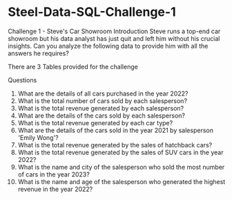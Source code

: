 # Steel-Data-SQL-Challenge-1
Challenge 1 - Steve's Car Showroom
Introduction
Steve runs a top-end car showroom but his data analyst has just quit and left him without his crucial insights.
Can you analyze the following data to provide him with all the answers he requires?

There are 3 Tables provided for the challenge

Questions

1) What are the details of all cars purchased in the year 2022?
2) What is the total number of cars sold by each salesperson?
3) What is the total revenue generated by each salesperson?
4) What are the details of the cars sold by each salesperson?
5) What is the total revenue generated by each car type?
6) What are the details of the cars sold in the year 2021 by salesperson 'Emily Wong'?
7) What is the total revenue generated by the sales of hatchback cars?
8) What is the total revenue generated by the sales of SUV cars in the year 2022?
9) What is the name and city of the salesperson who sold the most number of cars in the year 2023?
10) What is the name and age of the salesperson who generated the highest revenue in the year 2022?

